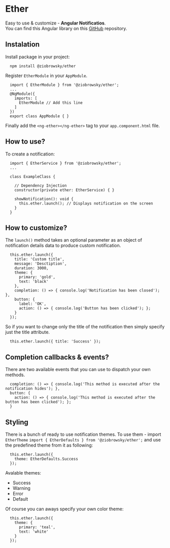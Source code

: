 # Ether
Easy to use & customize - **Angular Notificatios**.  
You can find this Angular library on this [GitHub](https://github.com/MatrixMZ/ng-ether) repository.

## Instalation
Install package in your project:
```
  npm install @ziobrowsky/ether
```

Register `EtherModule` in your `AppModule`.
```
  import { EtherModule } from '@ziobrowsky/ether';
  ...
  @NgModule({
    imports: [
      EtherModule // Add this line
    ]
  })
  export class AppModule { }
```
Finally add the `<ng-ether></ng-ether>` tag to your `app.component.html` file.

## How to use?
To create a notification:
```
  import { EtherService } from '@ziobrowsky/ether';
  ...

  class ExampleClass {

    // Dependency Injection
    constructor(private ether: EtherService) { }

    showNotification(): void {
      this.ether.launch(); // Displays notification on the screen
    }
  }
```

## How to customize?
The `launch()` method takes an optional parameter as an object of notification details data to produce custom notification.
```
  this.ether.launch({
    title: 'Custom title',
    message: 'Desctiption',
    duration: 3000,
    theme: {
      primary: 'gold',
      text: 'black'
    },
    completion: () => { console.log('Notification has been closed'); },
    button: {
      label: 'OK',
      action: () => { console.log('Button has been clicked'); };
    }
  });
```

So if you want to change only the title of the notification then simply specify just the title attribute.
```
  this.ether.launch({ title: 'Success' });
```

## Completion callbacks & events?
There are two available events that you can use to dispatch your own methods.

```
  completion: () => { console.log('This method is executed after the notification hides'); },
  button: {
    action: () => { console.log('This method is executed after the button has been clicked'); };
  }
```

## Styling
There is a bunch of ready to use notification themes.
To use them - import `EtherTheme`
  `import { EtherDefaults } from '@ziobrowsky/ether';`
and use the predefined theme from it as following:
```
  this.ether.launch({
    theme: EtherDefaults.Success
  });
```
Avalable themes:
* Success
* Warning
* Error
* Default


Of course you can aways specify your own color theme:
```
  this.ether.launch({
    theme: {
      primary: 'teal',
      text: 'white'
    }
  });
```


